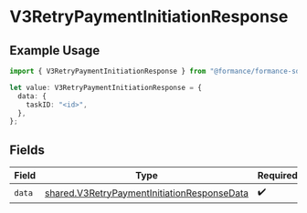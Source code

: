 # V3RetryPaymentInitiationResponse

## Example Usage

```typescript
import { V3RetryPaymentInitiationResponse } from "@formance/formance-sdk/sdk/models/shared";

let value: V3RetryPaymentInitiationResponse = {
  data: {
    taskID: "<id>",
  },
};
```

## Fields

| Field                                                                                                             | Type                                                                                                              | Required                                                                                                          | Description                                                                                                       |
| ----------------------------------------------------------------------------------------------------------------- | ----------------------------------------------------------------------------------------------------------------- | ----------------------------------------------------------------------------------------------------------------- | ----------------------------------------------------------------------------------------------------------------- |
| `data`                                                                                                            | [shared.V3RetryPaymentInitiationResponseData](../../../sdk/models/shared/v3retrypaymentinitiationresponsedata.md) | :heavy_check_mark:                                                                                                | N/A                                                                                                               |